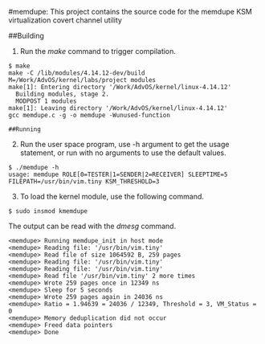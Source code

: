 #memdupe: This project contains the source code for the memdupe KSM virtualization covert channel utility

##Building
1. Run the _make_ command to trigger compilation.

```
$ make
make -C /lib/modules/4.14.12-dev/build M=/Work/AdvOS/kernel/labs/project modules
make[1]: Entering directory '/Work/AdvOS/kernel/linux-4.14.12'
  Building modules, stage 2.
  MODPOST 1 modules
make[1]: Leaving directory '/Work/AdvOS/kernel/linux-4.14.12'
gcc memdupe.c -g -o memdupe -Wunused-function

##Running

```
2. Run the user space program, use -h argument to get the usage statement, or run with no arguments to use the default values.

```
$ ./memdupe -h
usage: memdupe ROLE[0=TESTER|1=SENDER|2=RECEIVER] SLEEPTIME=5 FILEPATH=/usr/bin/vim.tiny KSM_THRESHOLD=3
```

3. To load the kernel module, use the following command.

```
$ sudo insmod kmemdupe
```

The output can be read with the _dmesg_ command.

```
<memdupe> Running memdupe_init in host mode
<memdupe> Reading file: '/usr/bin/vim.tiny'
<memdupe> Read file of size 1064592 B, 259 pages
<memdupe> Reading file: '/usr/bin/vim.tiny'
<memdupe> Reading file: '/usr/bin/vim.tiny'
<memdupe> Read file '/usr/bin/vim.tiny' 2 more times
<memdupe> Wrote 259 pages once in 12349 ns
<memdupe> Sleep for 5 seconds
<memdupe> Wrote 259 pages again in 24036 ns
<memdupe> Ratio = 1.94639 = 24036 / 12349, Threshold = 3, VM_Status = 0
<memdupe> Memory deduplication did not occur
<memdupe> Freed data pointers
<memdupe> Done
```
